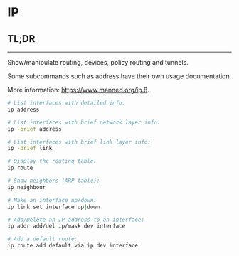 # IP





## **TL;DR**
---

Show/manipulate routing, devices, policy routing and tunnels.

Some subcommands such as address have their own usage documentation.

More information: <https://www.manned.org/ip.8>.


```sh
# List interfaces with detailed info:
ip address

# List interfaces with brief network layer info:
ip -brief address

# List interfaces with brief link layer info:
ip -brief link

# Display the routing table:
ip route

# Show neighbors (ARP table):
ip neighbour

# Make an interface up/down:
ip link set interface up|down

# Add/Delete an IP address to an interface:
ip addr add/del ip/mask dev interface

# Add a default route:
ip route add default via ip dev interface
```